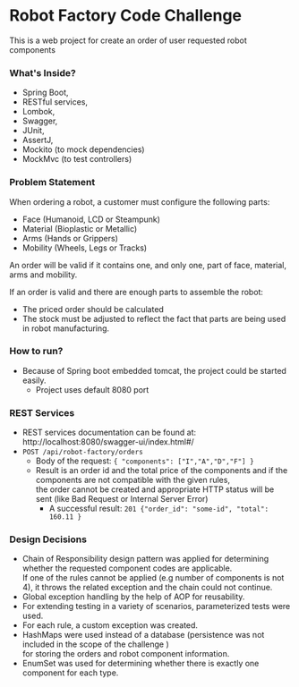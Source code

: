 # Robot Factory Code Challenge

This is a web project for create an order of user requested robot components

### What's Inside?
* Spring Boot,
* RESTful services,
* Lombok,
* Swagger,
* JUnit,
* AssertJ,
* Mockito (to mock dependencies)
* MockMvc (to test controllers)

### Problem Statement
When ordering a robot, a customer must configure the following parts:
- Face (Humanoid, LCD or Steampunk)
- Material (Bioplastic or Metallic)
- Arms (Hands or Grippers)
- Mobility (Wheels, Legs or Tracks)

An order will be valid if it contains one, and only one, part of face, material, arms and mobility.

If an order is valid and there are enough parts to assemble the robot:
- The priced order should be calculated
- The stock must be adjusted to reflect the fact that parts are being used in robot manufacturing.

### How to run?
* Because of Spring boot embedded tomcat, the project could be started easily. <br />
  * Project uses default 8080 port

### REST Services
* REST services documentation can be found at: http://localhost:8080/swagger-ui/index.html#/ 
* `POST /api/robot-factory/orders`
    * Body of the request:  `{ "components": ["I","A","D","F"] }`
    * Result is an order id and the total price of the components
      and if the components are not compatible with the given rules, <br /> 
      the order cannot be created and appropriate HTTP status will be sent (like Bad Request or Internal Server Error)
      * A successful result: `201 {"order_id": "some-id", "total": 160.11 }`

### Design Decisions
* Chain of Responsibility design pattern was applied for determining whether the requested component codes are applicable.
  <br /> If one of the rules cannot be applied (e.g number of components is not 4), it throws the related exception and the chain could not continue.
* Global exception handling by the help of AOP for reusability.
* For extending testing in a variety of scenarios, parameterized tests were used.
* For each rule, a custom exception was created.
* HashMaps were used instead of a database (persistence was not included in the scope of the challenge ) <br /> 
  for storing the orders and robot component information.
* EnumSet was used for determining whether there is exactly one component for each type.

